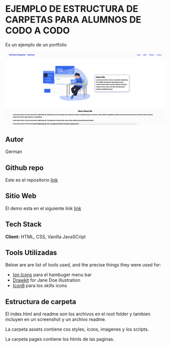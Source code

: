# EJEMPLO DE ESTRUCTURA DE CARPETAS PARA ALUMNOS DE CODO A CODO

Es un ejemplo de un portfolio

![Screenshot](Screen.png)

## Autor

German

## Github repo

Este es el repositorio [link](https://github.com/codoacodo-22539/ejemplo-tpo.git) 

## Sitio Web

El demo esta en el siguiente link [link]()

## Tech Stack

**Client:** HTML, CSS, Vanilla JavaSCript

## Tools Utilizadas

Below are are list of tools used, and the precise things they were used for:

- [Ion Icons](https://ionic.io/ionicons) para el hambuger menu bar
- [Drawkit]() for Jane Doe illustration
- [Icon8](https://icons8.com/) para los skills icons

## Estructura de carpeta

El index.html and readme son los archivos en el root folder y tambien incluyen en un screenshot y un archivo readme.

La carpeta assets contiene css styles, icons, imagenes y los scripts.

La carpeta pages contiene los htmls de las paginas.